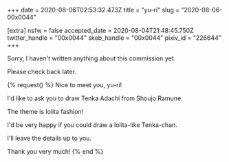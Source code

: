 +++
date = 2020-08-06T02:53:32.473Z
title = "yu-ri"
slug = "2020-08-06-00x0044"

[extra]
nsfw = false
accepted_date = 2020-08-04T21:48:45.750Z
twitter_handle = "00x0044"
skeb_handle = "00x0044"
pixiv_id = "226644"
+++

Sorry, I haven't written anything about this commission yet.

Please check back later.

{% request() %}
Nice to meet you, yu-ri!

I'd like to ask you to draw Tenka Adachi from Shoujo Ramune.

The theme is lolita fashion!

I'd be very happy if you could draw a lolita-like Tenka-chan.

I'll leave the details up to you.

Thank you very much!
{% end %}